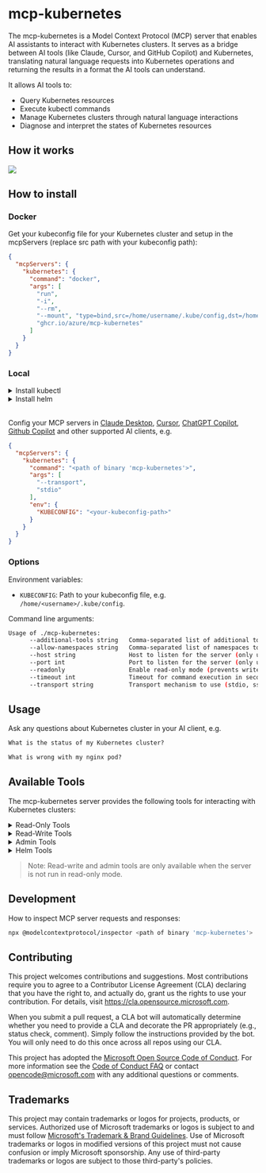 # mcp-kubernetes

The mcp-kubernetes is a Model Context Protocol (MCP) server that enables AI assistants to interact with Kubernetes clusters. It serves as a bridge between AI tools (like Claude, Cursor, and GitHub Copilot) and Kubernetes, translating natural language requests into Kubernetes operations and returning the results in a format the AI tools can understand.

It allows AI tools to:

- Query Kubernetes resources
- Execute kubectl commands
- Manage Kubernetes clusters through natural language interactions
- Diagnose and interpret the states of Kubernetes resources

## How it works

![](assets/mcp-kubernetes-server.png)

## How to install

### Docker

Get your kubeconfig file for your Kubernetes cluster and setup in the mcpServers (replace src path with your kubeconfig path):

```json
{
  "mcpServers": {
    "kubernetes": {
      "command": "docker",
      "args": [
        "run",
        "-i",
        "--rm",
        "--mount", "type=bind,src=/home/username/.kube/config,dst=/home/mcp/.kube/config",
        "ghcr.io/azure/mcp-kubernetes"
      ]
    }
  }
}
```

### Local

<details>

<summary>Install kubectl</summary>

Install [kubectl](https://kubernetes.io/docs/tasks/tools/) if it's not installed yet and add it to your PATH, e.g.

```bash
# For Linux
curl -LO "https://dl.k8s.io/release/$(curl -L -s https://dl.k8s.io/release/stable.txt)/bin/linux/amd64/kubectl"

# For MacOS
curl -LO "https://dl.k8s.io/release/$(curl -L -s https://dl.k8s.io/release/stable.txt)/bin/darwin/arm64/kubectl"
```

</details>

<details>
<summary>Install helm</summary>

Install [helm](https://helm.sh/docs/intro/install/) if it's not installed yet and add it to your PATH, e.g.

```bash
curl -sSL https://raw.githubusercontent.com/helm/helm/main/scripts/get-helm-3 | bash
```

</details>

<br/>

Config your MCP servers in [Claude Desktop](https://claude.ai/download), [Cursor](https://www.cursor.com/), [ChatGPT Copilot](https://marketplace.visualstudio.com/items?itemName=feiskyer.chatgpt-copilot), [Github Copilot](https://github.com/features/copilot) and other supported AI clients, e.g.

```json
{
  "mcpServers": {
    "kubernetes": {
      "command": "<path of binary 'mcp-kubernetes'>",
      "args": [
        "--transport",
        "stdio"
      ],
      "env": {
        "KUBECONFIG": "<your-kubeconfig-path>"
      }
    }
  }
}
```

### Options

Environment variables:

- `KUBECONFIG`: Path to your kubeconfig file, e.g. `/home/<username>/.kube/config`.

Command line arguments:

```sh
Usage of ./mcp-kubernetes:
      --additional-tools string   Comma-separated list of additional tools to support (kubectl is always enabled). Available: helm,cilium
      --allow-namespaces string   Comma-separated list of namespaces to allow (empty means all allowed)
      --host string               Host to listen for the server (only used with transport sse or streamable-http) (default "127.0.0.1")
      --port int                  Port to listen for the server (only used with transport sse or streamable-http) (default 8000)
      --readonly                  Enable read-only mode (prevents write operations)
      --timeout int               Timeout for command execution in seconds, default is 60s (default 60)
      --transport string          Transport mechanism to use (stdio, sse or streamable-http) (default "stdio")
```

## Usage

Ask any questions about Kubernetes cluster in your AI client, e.g.

```txt
What is the status of my Kubernetes cluster?

What is wrong with my nginx pod?
```

## Available Tools

The mcp-kubernetes server provides the following tools for interacting with Kubernetes clusters:

<details>

<summary> Read-Only Tools </summary>

#### Read-Only Tools

- `kubectl_get`: Get Kubernetes resources
- `kubectl_describe`: Show detailed information about Kubernetes resources
- `kubectl_explain`: Get documentation for Kubernetes resources
- `kubectl_logs`: Print logs from containers in pods
- `kubectl_api_resources`: List available API resources
- `kubectl_api_versions`: List available API versions
- `kubectl_diff`: Show differences between current state and applied changes
- `kubectl_cluster_info`: Display cluster information
- `kubectl_top`: Display resource usage (CPU/Memory)
- `kubectl_events`: List events in the cluster
- `kubectl_auth`: Inspect authorization settings

</details>

<details>

<summary> Read-Write Tools </summary>

#### Read-Write Tools

- `kubectl_create`: Create Kubernetes resources
- `kubectl_delete`: Delete Kubernetes resources
- `kubectl_apply`: Apply configurations to resources
- `kubectl_expose`: Expose a resource as a new Kubernetes service
- `kubectl_run`: Run a particular image in the cluster
- `kubectl_set`: Set specific features on objects
- `kubectl_rollout`: Manage rollouts of deployments
- `kubectl_scale`: Scale deployments, statefulsets, and replicasets
- `kubectl_autoscale`: Auto-scale deployments, statefulsets, and replicasets
- `kubectl_label`: Update labels on resources
- `kubectl_annotate`: Update annotations on resources
- `kubectl_patch`: Update fields of resources using strategic merge patch
- `kubectl_replace`: Replace existing resources
- `kubectl_cp`: Copy files between containers and local filesystems
- `kubectl_exec`: Execute commands in containers

</details>

<details>

<summary> Admin Tools </summary>

#### Admin Tools

- `kubectl_cordon`: Mark node as unschedulable
- `kubectl_uncordon`: Mark node as schedulable
- `kubectl_drain`: Drain node for maintenance
- `kubectl_taint`: Update taints on nodes
- `kubectl_certificate`: Modify certificate resources

</details>

<details>
<summary> Helm Tools </summary>

#### Helm Tools

- **Run-helm-command**: Run helm commands and get results

</details>

> Note: Read-write and admin tools are only available when the server is not run in read-only mode.


## Development

How to inspect MCP server requests and responses:

```sh
npx @modelcontextprotocol/inspector <path of binary 'mcp-kubernetes'>
```

## Contributing

This project welcomes contributions and suggestions.  Most contributions require you to agree to a
Contributor License Agreement (CLA) declaring that you have the right to, and actually do, grant us
the rights to use your contribution. For details, visit https://cla.opensource.microsoft.com.

When you submit a pull request, a CLA bot will automatically determine whether you need to provide
a CLA and decorate the PR appropriately (e.g., status check, comment). Simply follow the instructions
provided by the bot. You will only need to do this once across all repos using our CLA.

This project has adopted the [Microsoft Open Source Code of Conduct](https://opensource.microsoft.com/codeofconduct/).
For more information see the [Code of Conduct FAQ](https://opensource.microsoft.com/codeofconduct/faq/) or
contact [opencode@microsoft.com](mailto:opencode@microsoft.com) with any additional questions or comments.

## Trademarks

This project may contain trademarks or logos for projects, products, or services. Authorized use of Microsoft
trademarks or logos is subject to and must follow
[Microsoft's Trademark & Brand Guidelines](https://www.microsoft.com/en-us/legal/intellectualproperty/trademarks/usage/general).
Use of Microsoft trademarks or logos in modified versions of this project must not cause confusion or imply Microsoft sponsorship.
Any use of third-party trademarks or logos are subject to those third-party's policies.
